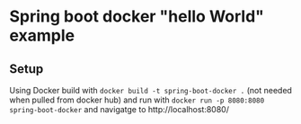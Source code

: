 # Spring boot docker "hello World" example

## Setup

Using Docker build with ``docker build -t spring-boot-docker .`` (not needed when pulled from docker hub) and run with ``docker run -p 8080:8080 spring-boot-docker`` and navigatge to http://localhost:8080/ 